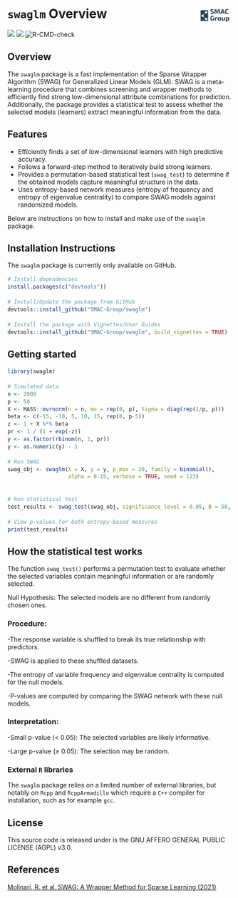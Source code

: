 # `swaglm` Overview <img src="man/figures/logo.png" align="right" style="width: 15%; height: 15%"/>

<!-- badges: start  -->
![](https://img.shields.io/github/last-commit/SMAC-Group/swaglm) 
[<img src="https://s-a.github.io/license/img/agpl-3.0.svg" />](https://s-a.github.io/license/?license=agpl-3.0&fullname=Stephan%20Ahlf&year=2015&profile=https://github.com/s-a&projectUrl=https://github.com/s-a/license&projectName=License%20Demo "")
![R-CMD-check](https://github.com/SMAC-Group/swaglm/actions/workflows/R-CMD-check.yaml/badge.svg)
<!-- badges: end -->




## Overview
The `swaglm` package is a fast implementation of the Sparse Wrapper Algorithm (SWAG) for Generalized Linear Models (GLM). SWAG is a meta-learning procedure that combines screening and wrapper methods to efficiently find strong low-dimensional attribute combinations for prediction. Additionally, the package provides a statistical test to assess whether the selected models (learners) extract meaningful information from the data.

## Features
- Efficiently finds a set of low-dimensional learners with high predictive accuracy.
- Follows a forward-step method to iteratively build strong learners.
- Provides a permutation-based statistical test (`swag_test`) to determine if the obtained models capture meaningful structure in the data.
- Uses entropy-based network measures (entropy of frequency and entropy of eigenvalue centrality) to compare SWAG models against randomized models.

Below are instructions on how to install and make use of the `swaglm` package.

## Installation Instructions

The `swaglm` package is currently only available on  GitHub.

``` r
# Install dependencies
install.packages(c("devtools"))

# Install/Update the package from GitHub
devtools::install_github("SMAC-Group/swaglm")

# Install the package with Vignettes/User Guides 
devtools::install_github("SMAC-Group/swaglm", build_vignettes = TRUE)
```

## Getting started

```r
library(swaglm)

# Simulated data
n <- 2000
p <- 50
X <- MASS::mvrnorm(n = n, mu = rep(0, p), Sigma = diag(rep(1/p, p)))
beta <- c(-15, -10, 5, 10, 15, rep(0, p-5))
z <- 1 + X %*% beta
pr <- 1 / (1 + exp(-z))
y <- as.factor(rbinom(n, 1, pr))
y <- as.numeric(y) - 1

# Run SWAG
swag_obj <- swaglm(X = X, y = y, p_max = 20, family = binomial(),
                   alpha = 0.15, verbose = TRUE, seed = 123)


# Run statistical test
test_results <- swag_test(swag_obj, significance_level = 0.05, B = 50, verbose = TRUE)

# View p-values for both entropy-based measures
print(test_results)
```

## How the statistical test works

The function `swag_test()` performs a permutation test to evaluate whether the selected variables contain meaningful information or are randomly selected.

Null Hypothesis: The selected models are no different from randomly chosen ones.

### Procedure:

-The response variable is shuffled to break its true relationship with predictors.

-SWAG is applied to these shuffled datasets.

-The entropy of variable frequency and eigenvalue centrality is computed for the null models.

-P-values are computed by comparing the SWAG network with these null models.

### Interpretation:

-Small p-value (< 0.05): The selected variables are likely informative.

-Large p-value (≥ 0.05): The selection may be random.

### External `R` libraries

The `swaglm` package relies on a limited number of external libraries, but notably on `Rcpp` and `RcppArmadillo` which require a `C++` compiler for installation, such as for example `gcc`.


## License

This source code is released under is the GNU AFFERO GENERAL PUBLIC LICENSE (AGPL) v3.0. 

## References

[Molinari, R. et al. SWAG: A Wrapper Method for Sparse Learning (2021) ](https://arxiv.org/abs/2006.12837)


